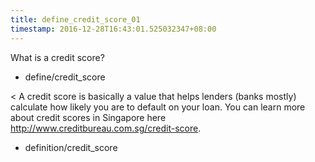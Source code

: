 ```yaml
---
title: define_credit_score_01
timestamp: 2016-12-28T16:43:01.525032347+08:00
---
```


What is a credit score?
* define/credit_score

< A credit score is basically a value that helps lenders (banks mostly) calculate how likely you are to default on your loan. You can learn more about credit scores in Singapore here http://www.creditbureau.com.sg/credit-score.
* definition/credit_score
